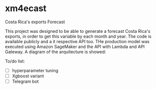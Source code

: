 # xm4ecast
Costa Rica's exports Forecast

This project was designed to be able to generate a forecast Costa Rica's exports, in order to get this variable by each month and year.
The code is available publicly and a it respective API too. THe production model was executed using Amazon SageMaker and the API with Lambda and API Gateway.
A diagram of the arquitecture is showed:


To/do list:

- [ ] hyperparameter tuning
- [ ] Xgboost variant
- [ ] Telegram bot
